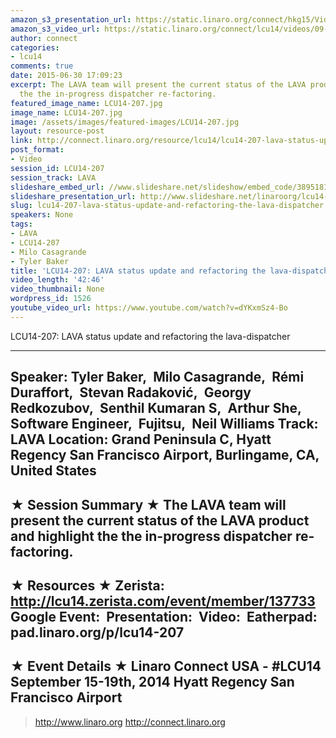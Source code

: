 ```yaml
---
amazon_s3_presentation_url: https://static.linaro.org/connect/hkg15/Videos/09-16-Tuesday/LCU14-207.pdf
amazon_s3_video_url: https://static.linaro.org/connect/lcu14/videos/09-16-Tuesday/LCU14-207-+LAVA+status+update+and+refactoring+the+lava-dispatcher.mp4
author: connect
categories:
- lcu14
comments: true
date: 2015-06-30 17:09:23
excerpt: The LAVA team will present the current status of the LAVA product and highlight
  the the in-progress dispatcher re-factoring.
featured_image_name: LCU14-207.jpg
image_name: LCU14-207.jpg
image: /assets/images/featured-images/LCU14-207.jpg
layout: resource-post
link: http://connect.linaro.org/resource/lcu14/lcu14-207-lava-status-update-and-refactoring-the-lava-dispatcher/
post_format:
- Video
session_id: LCU14-207
session_track: LAVA
slideshare_embed_url: //www.slideshare.net/slideshow/embed_code/38951819
slideshare_presentation_url: http://www.slideshare.net/linaroorg/lcu14-207-refactoring-the-lavadispatcher
slug: lcu14-207-lava-status-update-and-refactoring-the-lava-dispatcher
speakers: None
tags:
- LAVA
- LCU14-207
- Milo Casagrande
- Tyler Baker
title: 'LCU14-207: LAVA status update and refactoring the lava-dispatcher'
video_length: '42:46'
video_thumbnail: None
wordpress_id: 1526
youtube_video_url: https://www.youtube.com/watch?v=dYKxmSz4-Bo
---
```


LCU14-207: LAVA status update and refactoring the lava-dispatcher

---------------------------------------------------

Speaker: Tyler Baker, 
Milo Casagrande, 
Rémi Duraffort, 
Stevan Radaković, 
Georgy Redkozubov, 
Senthil Kumaran S, 
Arthur She, 
Software Engineer, 
Fujitsu, 
Neil Williams
Track: LAVA
Location: Grand Peninsula C, Hyatt Regency San Francisco Airport, Burlingame, CA, United States
---------------------------------------------------

★ Session Summary ★
The LAVA team will present the current status of the LAVA product and highlight the the in-progress dispatcher re-factoring.  
---------------------------------------------------

★ Resources ★
Zerista: http://lcu14.zerista.com/event/member/137733
Google Event: 
Presentation: 
Video: 
Eatherpad: pad.linaro.org/p/lcu14-207
---------------------------------------------------

★ Event Details ★
Linaro Connect USA - #LCU14
September 15-19th, 2014
Hyatt Regency San Francisco Airport
---------------------------------------------------

> http://www.linaro.org
> http://connect.linaro.org

